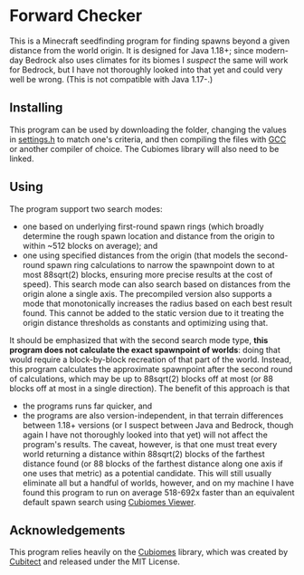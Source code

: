 # Forward Checker
This is a Minecraft seedfinding program for finding spawns beyond a given distance from the world origin. It is designed for Java 1.18+; since modern-day Bedrock also uses climates for its biomes I _suspect_ the same will work for Bedrock, but I have not thoroughly looked into that yet and could very well be wrong. (This is not compatible with Java 1.17-.)

## Installing
<!-- At present two versions of this program exist after downloading this repository:
- a [static version](Static%20Code) consisting of four `.c`/`.h` files. By changing the values in [settings.h](Static%20Code/settings.h), and then compiling with [GCC](https://gcc.gnu.org/) or another compiler of choice, this can take advantage of the optimizations that using strictly constant values in the program allows for.
- a [precompiled dynamic version](spawnFinder.exe) which can have its values and flags specified with command-line arguments in one's terminal of choice. This does not require a compiler, but will generally run slower than the compiled static version. (The [source code for that precompiled version](Precompiled%20Executable%20Source%20Code.zip) is also provided for those wish to compile it themselves.) -->
This program can be used by downloading the folder, changing the values in [settings.h](C/settings.h) to match one's criteria, and then compiling the files with [GCC](https://gcc.gnu.org/) or another compiler of choice. The Cubiomes library will also need to be linked.

## Using
The program support two search modes:
- one based on underlying first-round spawn rings (which broadly determine the rough spawn location and distance from the origin to within ~512 blocks on average); and
- one using specified distances from the origin (that models the second-round spawn ring calculations to narrow the spawnpoint down to at most 88sqrt(2) blocks, ensuring more precise results at the cost of speed). This search mode can also search based on distances from the origin alone a single axis.
The precompiled version also supports a mode that monotonically increases the radius based on each best result found. This cannot be added to the static version due to it treating the origin distance thresholds as constants and optimizing using that.

It should be emphasized that with the second search mode type, **this program does not calculate the exact spawnpoint of worlds**: doing that would require a block-by-block recreation of that part of the world. Instead, this program calculates the approximate spawnpoint after the second round of calculations, which may be up to 88sqrt(2) blocks off at most (or 88 blocks off at most in a single direction). The benefit of this approach is that
- the programs runs far quicker, and
- the programs are also version-independent, in that terrain differences between 1.18+ versions (or I suspect between Java and Bedrock, though again I have not thoroughly looked into that yet) will not affect the program's results.
The caveat, however, is that one must treat every world returning a distance within 88sqrt(2) blocks of the farthest distance found (or 88 blocks of the farthest distance along one axis if one uses that metric) as a potential candidate. This will still usually eliminate all but a handful of worlds, however, and on my machine I have found <!-- the static version of --> this program to run on average 518-692x faster than an equivalent default spawn search using [Cubiomes Viewer](https://github.com/Cubitect/cubiomes-viewer).

## Acknowledgements
This program relies heavily on the [Cubiomes](https://github.com/Cubitect/cubiomes) library, which was created by [Cubitect](https://github.com/Cubitect) and released under the MIT License.